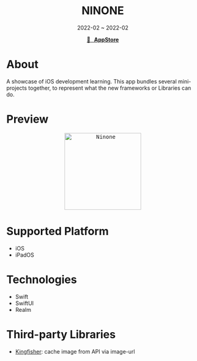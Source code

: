 <h1 align="center">NINONE</h1>
<div align="center">2022-02 ~ 2022-02</div>

<p align="center">
  <strong>
    <a href="https://apps.apple.com/app/id1612951511?platform=iphone">🍎 &nbsp; AppStore</a>
  </strong>
</p>

# About

A showcase of iOS development learning. This app bundles several mini-projects together, to represent what the new frameworks or Libraries can do.

# Preview

<p align="center">
<kbd>
<img src="https://user-images.githubusercontent.com/12739843/156888687-bdeeda50-a5b7-431b-89fe-089341efb089.gif" width="200px" alt="Ninone"/>
</kbd>
</p>

# Supported Platform

- iOS
- iPadOS

# Technologies

- Swift
- SwiftUI
- Realm

# Third-party Libraries

- [Kingfisher](https://github.com/onevcat/Kingfisher): cache image from API via image-url
